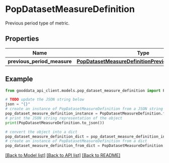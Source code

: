 # PopDatasetMeasureDefinition

Previous period type of metric.

## Properties

Name | Type | Description | Notes
------------ | ------------- | ------------- | -------------
**previous_period_measure** | [**PopDatasetMeasureDefinitionPreviousPeriodMeasure**](PopDatasetMeasureDefinitionPreviousPeriodMeasure.md) |  | 

## Example

```python
from gooddata_api_client.models.pop_dataset_measure_definition import PopDatasetMeasureDefinition

# TODO update the JSON string below
json = "{}"
# create an instance of PopDatasetMeasureDefinition from a JSON string
pop_dataset_measure_definition_instance = PopDatasetMeasureDefinition.from_json(json)
# print the JSON string representation of the object
print(PopDatasetMeasureDefinition.to_json())

# convert the object into a dict
pop_dataset_measure_definition_dict = pop_dataset_measure_definition_instance.to_dict()
# create an instance of PopDatasetMeasureDefinition from a dict
pop_dataset_measure_definition_from_dict = PopDatasetMeasureDefinition.from_dict(pop_dataset_measure_definition_dict)
```
[[Back to Model list]](../README.md#documentation-for-models) [[Back to API list]](../README.md#documentation-for-api-endpoints) [[Back to README]](../README.md)


